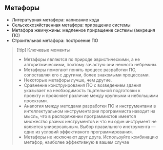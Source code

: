 ## Метафоры
* Литературная метафора: написание кода
* Сельскохозяйственная метафора: приращение системы
* Метафора жемчужины: медленное приращение системы (аккреция ПО)
* Строительная метафора: построение ПО

>[!tip] Ключевые моменты
>* Метафоры являются по природе эвристическими, а не алгоритмическими, поэтому зачастую они немного небрежны.
>* Метафоры помогают понять процесс разработки ПО, сопоставляя его с другими, более знакомыми процессами.
>* Некоторые метафоры лучше, чем другие.
>* Сравнение конструирования ПО с возведением здания указывает на необходимость тщательной подготовки к проекту и  проясняет различие между крупными и небольшими проектами.
>* Аналогия между методами разработки ПО и инструментами в интеллектуальном инструментарии программиста наводит на мысль,  что в распоряжении программистов имеется множество разных инструментов и что ни один инструмент не является универсальным. Выбор правильного инструмента — одно из условий эффективного программирования.
>* Метафоры не исключают друг друга. Используйте комбинацию метафор, наиболее эффективную в вашем случае